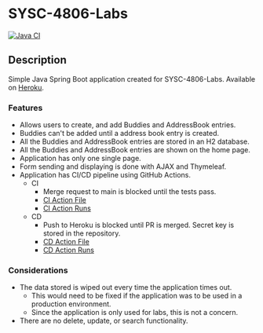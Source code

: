# SYSC-4806-Labs
[![Java CI](https://github.com/alexandrehassan/SYSC-4806-Labs/actions/workflows/Java_CI.yml/badge.svg)](https://github.com/alexandrehassan/SYSC-4806-Labs/actions/workflows/Java_CI.yml)

## Description
Simple Java Spring Boot application created for SYSC-4806-Labs. Available on [Heroku](https://sysc-4806-lab-101117297.herokuapp.com/).

### Features
- Allows users to create, and add Buddies and AddressBook entries.
- Buddies can't be added until a address book entry is created.
- All the Buddies and AddressBook entries are stored in an H2 database.
- All the Buddies and AddressBook entries are shown on the home page.
- Application has only one single page.
- Form sending and displaying is done with AJAX and Thymeleaf.
- Application has CI/CD pipeline using GitHub Actions.
  - CI
    - Merge request to main is blocked until the tests pass.
    - [CI Action File](https://github.com/alexandrehassan/SYSC-4806-Labs/blob/main/.github/workflows/Java_CI.yml)
    - [CI Action Runs](https://github.com/alexandrehassan/SYSC-4806-Labs/actions/workflows/Java_CI.yml)
  - CD
    - Push to Heroku is blocked until PR is merged. Secret key is stored in the repository.
    - [CD Action File](https://github.com/alexandrehassan/SYSC-4806-Labs/blob/main/.github/workflows/HerokuDeploy.yml)
    - [CD Action Runs](https://github.com/alexandrehassan/SYSC-4806-Labs/actions/workflows/HerokuDeploy.yml)

### Considerations
- The data stored is wiped out every time the application times out.
  - This would need to be fixed if the application was to be used in a production environment.
  - Since the application is only used for labs, this is not a concern.
- There are no delete, update, or search functionality.